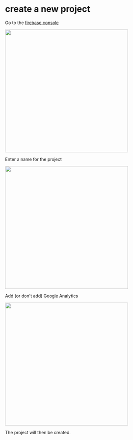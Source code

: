 # create a new project 
Go to the [firebase console](https://console.firebase.google.com/) 

<kbd><img width="400" src="https://user-images.githubusercontent.com/1059276/84107855-20adcf00-aa62-11ea-84c3-1d32faa28eb4.png"></kbd>

Enter a name for the project 

<kbd><img width="400" src="https://user-images.githubusercontent.com/1059276/84107937-5a7ed580-aa62-11ea-8759-ecce540ad45c.png"></kbd>

Add (or don't add) Google Analytics 

<kbd><img width="400" src="https://user-images.githubusercontent.com/1059276/84107976-74201d00-aa62-11ea-921c-f3c27cad926a.png"></kbd>

The project will then be created. 
